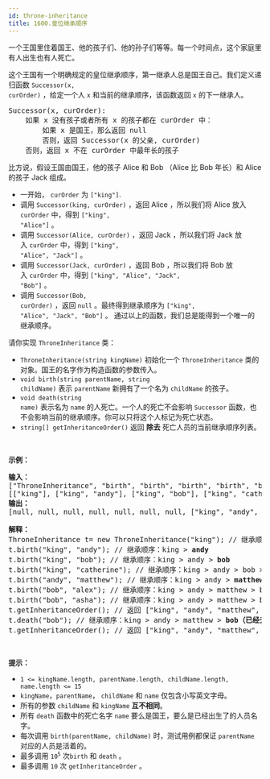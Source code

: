 ```yaml
---
id: throne-inheritance
title: 1600.皇位继承顺序
---
```

一个王国里住着国王、他的孩子们、他的孙子们等等。每一个时间点，这个家庭里有人出生也有人死亡。

这个王国有一个明确规定的皇位继承顺序，第一继承人总是国王自己。我们定义递归函数 <code>Successor(x, curOrder)</code> ，给定一个人 <code>x</code> 和当前的继承顺序，该函数返回 <code>x</code> 的下一继承人。


<pre>Successor(x, curOrder):<br/>    如果 x 没有孩子或者所有 x 的孩子都在 curOrder 中：<br/>        如果 x 是国王，那么返回 null<br/>        否则，返回 Successor(x 的父亲, curOrder)<br/>    否则，返回 x 不在 curOrder 中最年长的孩子<br/></pre>

比方说，假设王国由国王，他的孩子 Alice 和 Bob （Alice 比 Bob 年长）和 Alice 的孩子 Jack 组成。

- 一开始， <code>curOrder</code> 为 <code>[&#34;king&#34;]</code>.
- 调用 <code>Successor(king, curOrder)</code> ，返回 Alice ，所以我们将 Alice 放入 <code>curOrder</code> 中，得到 <code>[&#34;king&#34;, &#34;Alice&#34;]</code> 。
- 调用 <code>Successor(Alice, curOrder)</code> ，返回 Jack ，所以我们将 Jack 放入 <code>curOrder</code> 中，得到 <code>[&#34;king&#34;, &#34;Alice&#34;, &#34;Jack&#34;]</code> 。
- 调用 <code>Successor(Jack, curOrder)</code> ，返回 Bob ，所以我们将 Bob 放入 <code>curOrder</code> 中，得到 <code>[&#34;king&#34;, &#34;Alice&#34;, &#34;Jack&#34;, &#34;Bob&#34;]</code> 。
- 调用 <code>Successor(Bob, curOrder)</code> ，返回 <code>null</code> 。最终得到继承顺序为 <code>[&#34;king&#34;, &#34;Alice&#34;, &#34;Jack&#34;, &#34;Bob&#34;]</code> 。
通过以上的函数，我们总是能得到一个唯一的继承顺序。

请你实现 <code>ThroneInheritance</code> 类：


- <code>ThroneInheritance(string kingName)</code> 初始化一个 <code>ThroneInheritance</code> 类的对象。国王的名字作为构造函数的参数传入。
- <code>void birth(string parentName, string childName)</code> 表示 <code>parentName</code> 新拥有了一个名为 <code>childName</code> 的孩子。
- <code>void death(string name)</code> 表示名为 <code>name</code> 的人死亡。一个人的死亡不会影响 <code>Successor</code> 函数，也不会影响当前的继承顺序。你可以只将这个人标记为死亡状态。
- <code>string[] getInheritanceOrder()</code> 返回 **除去** 死亡人员的当前继承顺序列表。

 

**示例：**


<pre><strong>输入：</strong><br/>[&#34;ThroneInheritance&#34;, &#34;birth&#34;, &#34;birth&#34;, &#34;birth&#34;, &#34;birth&#34;, &#34;birth&#34;, &#34;birth&#34;, &#34;getInheritanceOrder&#34;, &#34;death&#34;, &#34;getInheritanceOrder&#34;]<br/>[[&#34;king&#34;], [&#34;king&#34;, &#34;andy&#34;], [&#34;king&#34;, &#34;bob&#34;], [&#34;king&#34;, &#34;catherine&#34;], [&#34;andy&#34;, &#34;matthew&#34;], [&#34;bob&#34;, &#34;alex&#34;], [&#34;bob&#34;, &#34;asha&#34;], [null], [&#34;bob&#34;], [null]]<br/><strong>输出：</strong><br/>[null, null, null, null, null, null, null, [&#34;king&#34;, &#34;andy&#34;, &#34;matthew&#34;, &#34;bob&#34;, &#34;alex&#34;, &#34;asha&#34;, &#34;catherine&#34;], null, [&#34;king&#34;, &#34;andy&#34;, &#34;matthew&#34;, &#34;alex&#34;, &#34;asha&#34;, &#34;catherine&#34;]]<br/><br/><strong>解释：</strong><br/>ThroneInheritance t= new ThroneInheritance(&#34;king&#34;); // 继承顺序：<strong>king</strong><br/>t.birth(&#34;king&#34;, &#34;andy&#34;); // 继承顺序：king &gt; <strong>andy</strong><br/>t.birth(&#34;king&#34;, &#34;bob&#34;); // 继承顺序：king &gt; andy &gt; <strong>bob</strong><br/>t.birth(&#34;king&#34;, &#34;catherine&#34;); // 继承顺序：king &gt; andy &gt; bob &gt; <strong>catherine</strong><br/>t.birth(&#34;andy&#34;, &#34;matthew&#34;); // 继承顺序：king &gt; andy &gt; <strong>matthew</strong> &gt; bob &gt; catherine<br/>t.birth(&#34;bob&#34;, &#34;alex&#34;); // 继承顺序：king &gt; andy &gt; matthew &gt; bob &gt; <strong>alex</strong> &gt; catherine<br/>t.birth(&#34;bob&#34;, &#34;asha&#34;); // 继承顺序：king &gt; andy &gt; matthew &gt; bob &gt; alex &gt; <strong>asha</strong> &gt; catherine<br/>t.getInheritanceOrder(); // 返回 [&#34;king&#34;, &#34;andy&#34;, &#34;matthew&#34;, &#34;bob&#34;, &#34;alex&#34;, &#34;asha&#34;, &#34;catherine&#34;]<br/>t.death(&#34;bob&#34;); // 继承顺序：king &gt; andy &gt; matthew &gt; <strong>bob（已经去世）</strong>&gt; alex &gt; asha &gt; catherine<br/>t.getInheritanceOrder(); // 返回 [&#34;king&#34;, &#34;andy&#34;, &#34;matthew&#34;, &#34;alex&#34;, &#34;asha&#34;, &#34;catherine&#34;]<br/></pre>

 

**提示：**


- <code>1 &lt;= kingName.length, parentName.length, childName.length, name.length &lt;= 15</code>
- <code>kingName</code>，<code>parentName</code>， <code>childName</code> 和 <code>name</code> 仅包含小写英文字母。
- 所有的参数 <code>childName</code> 和 <code>kingName</code> **互不相同**。
- 所有 <code>death</code> 函数中的死亡名字 <code>name</code> 要么是国王，要么是已经出生了的人员名字。
- 每次调用 <code>birth(parentName, childName)</code> 时，测试用例都保证 <code>parentName</code> 对应的人员是活着的。
- 最多调用 <code>10<sup>5</sup></code> 次<code>birth</code> 和 <code>death</code> 。
- 最多调用 <code>10</code> 次 <code>getInheritanceOrder</code> 。
